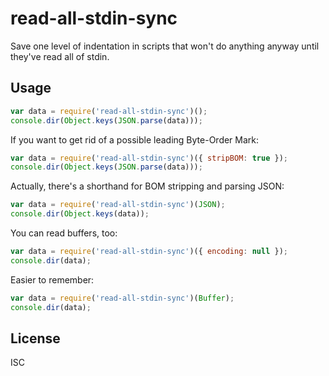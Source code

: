 ﻿
read-all-stdin-sync
===================
Save one level of indentation in scripts that won't do anything anyway
until they've read all of stdin.


Usage
-----
```javascript
var data = require('read-all-stdin-sync')();
console.dir(Object.keys(JSON.parse(data)));
```

If you want to get rid of a possible leading Byte-Order Mark:

```javascript
var data = require('read-all-stdin-sync')({ stripBOM: true });
console.dir(Object.keys(JSON.parse(data)));
```

Actually, there's a shorthand for BOM stripping and parsing JSON:

```javascript
var data = require('read-all-stdin-sync')(JSON);
console.dir(Object.keys(data));
```

You can read buffers, too:

```javascript
var data = require('read-all-stdin-sync')({ encoding: null });
console.dir(data);
```

Easier to remember:

```javascript
var data = require('read-all-stdin-sync')(Buffer);
console.dir(data);
```





License
-------
ISC
